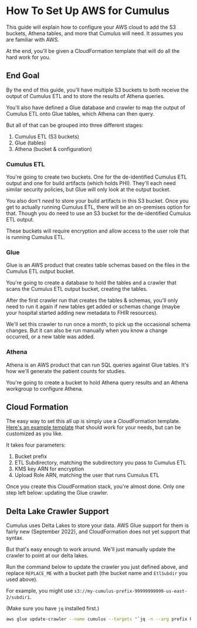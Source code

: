 <!-- Target audience: engineer familiar with the project, helpful direct tone -->

# How To Set Up AWS for Cumulus

This guide will explain how to configure your AWS cloud to add the S3 buckets, Athena tables,
and more that Cumulus will need. It assumes you are familiar with AWS.

At the end, you'll be given a CloudFormation template that will do all the hard work for you.

## End Goal

By the end of this guide, you'll have multiple S3 buckets to both receive the output of Cumulus ETL
and to store the results of Athena queries.

You'll also have defined a Glue database and crawler to map the output of Cumulus ETL onto Glue
tables, which Athena can then query.

But all of that can be grouped into three different stages:
1. Cumulus ETL (S3 buckets)
2. Glue (tables)
3. Athena (bucket & configuration)

### Cumulus ETL

You're going to create two buckets. One for the de-identified Cumulus ETL output and one for build
artifacts (which holds PHI).
They'll each need similar security policies, but Glue will only look at the output bucket.

You also don't _need_ to store your build artifacts in this S3 bucket.
Once you get to actually running Cumulus ETL, there will be an on-premises option for that.
Though you do need to use an S3 bucket for the de-identified Cumulus ETL output.

These buckets will require encryption and allow access to the user role that is running Cumulus ETL.

### Glue

Glue is an AWS product that creates table schemas based on the files in the Cumulus ETL output
bucket.

You're going to create a database to hold the tables and a crawler that scans the Cumulus ETL
output bucket, creating the tables.

After the first crawler run that creates the tables & schemas,
you'll only need to run it again if new tables get added or schemas change
(maybe your hospital started adding new metadata to FHIR resources).

We'll set this crawler to run once a month, to pick up the occasional schema changes.
But it can also be run manually when you know a change occurred, or a new table was added.

### Athena

Athena is an AWS product that can run SQL queries against Glue tables.
It's how we'll generate the patient counts for studies.

You're going to create a bucket to hold Athena query results and an Athena workgroup to configure
Athena.

## Cloud Formation

The easy way to set this all up is simply use a CloudFormation template.
[Here's an example template](cumulus-aws-template.yaml) that should work for your needs,
but can be customized as you like.

It takes four parameters:
1. Bucket prefix
1. ETL Subdirectory, matching the subdirectory you pass to Cumulus ETL
1. KMS key ARN for encryption
1. Upload Role ARN, matching the user that runs Cumulus ETL

Once you create this CloudFormation stack, you're almost done.
Only one step left below: updating the Glue crawler.

## Delta Lake Crawler Support

Cumulus uses Delta Lakes to store your data.
AWS Glue support for them is fairly new (September 2022),
and CloudFormation does not yet support that syntax.

But that's easy enough to work around.
We'll just manually update the crawler to point at our delta lakes.

Run the command below to update the crawler you just defined above,
and replace `REPLACE_ME` with a bucket path (the bucket name and `EtlSubdir` you used above).

For example, you might use `s3://my-cumulus-prefix-99999999999-us-east-2/subdir1`.

(Make sure you have `jq` installed first.)

```sh
aws glue update-crawler --name cumulus --targets "`jq -n --arg prefix REPLACE_ME '{"DeltaTargets": [{"DeltaTables": [$prefix+"/condition", $prefix+"/covid_symptom__nlp_results", $prefix+"/documentreference", $prefix+"/encounter", $prefix+"/medicationrequest", $prefix+"/observation", $prefix+"/patient"], "WriteManifest": false}]}'`"
```
